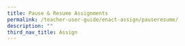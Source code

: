 ```yaml
---
title: Pause & Resume Assignments
permalink: /teacher-user-guide/enact-assign/pauseresume/
description: ""
third_nav_title: Assign
---
```

